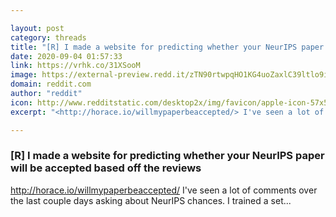 ```yaml
---

layout: post
category: threads
title: "[R] I made a website for predicting whether your NeurIPS paper will be accepted based off the reviews"
date: 2020-09-04 01:57:33
link: https://vrhk.co/31XSooM
image: https://external-preview.redd.it/zTN90rtwpqHO1KG4uoZaxlC39ltlo9ie0mcXoUkBJ8E.jpg?width=1072&height=526&auto=webp&crop=1072:526,smart&s=7898bafba4245cf71aa8f417e3000266d5a9f166
domain: reddit.com
author: "reddit"
icon: http://www.redditstatic.com/desktop2x/img/favicon/apple-icon-57x57.png
excerpt: "<http://horace.io/willmypaperbeaccepted/> I've seen a lot of comments over the last couple days asking about NeurIPS chances. I trained a set..."

---
```


### [R] I made a website for predicting whether your NeurIPS paper will be accepted based off the reviews

<http://horace.io/willmypaperbeaccepted/> I've seen a lot of comments over the last couple days asking about NeurIPS chances. I trained a set...